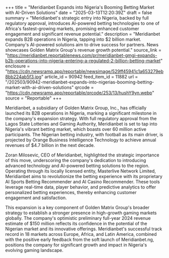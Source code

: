 +++
title = "Meridianbet Expands into Nigeria's Booming Betting Market with AI-Driven Solutions"
date = "2025-03-13T12:20:39Z"
draft = false
summary = "Meridianbet's strategic entry into Nigeria, backed by full regulatory approval, introduces AI-powered betting technologies to one of Africa's fastest-growing markets, promising enhanced customer engagement and significant revenue potential."
description = "Meridianbet expands B2B operations in Nigeria, tapping into $2 billion market. Company's AI-powered solutions aim to drive success for partners. News showcases Golden Matrix Group's revenue growth potential."
source_link = "https://meridianbet.reportablenews.com/pr/meridianbet-gmgi-expands-b2b-operations-into-nigeria-entering-a-regulated-2-billion-betting-market"
enclosure = "https://cdn.newsramp.app/reportable/newsimage/529ff45941c1a653279eb8bb224ab5f3.jpg"
article_id = 90942
feed_item_id = 11882
url = "/202503/90942-meridianbet-expands-into-nigerias-booming-betting-market-with-ai-driven-solutions"
qrcode = "https://cdn.newsramp.app/reportable/qrcode/253/13/hushY9yn.webp"
source = "Reportable"
+++

<p>Meridianbet, a subsidiary of Golden Matrix Group, Inc., has officially launched its B2B operations in Nigeria, marking a significant milestone in the company's expansion strategy. With full regulatory approval from the Lagos State Lotteries and Gaming Authority, Meridianbet is set to tap into Nigeria's vibrant betting market, which boasts over 60 million active participants. The Nigerian betting industry, with football as its main driver, is projected by Orange Business Intelligence Technology to achieve annual revenues of $4.7 billion in the next decade.</p><p>Zoran Milosevic, CEO of Meridianbet, highlighted the strategic importance of this move, underscoring the company's dedication to introducing advanced technology and AI-powered betting solutions to the region. Operating through its locally licensed entity, Masterlive Network Limited, Meridianbet aims to revolutionize the betting experience with its proprietary AI Sports Betting Recommender and AI Casino Recommender. These tools leverage real-time data, player behavior, and predictive analytics to offer personalized betting experiences, thereby enhancing customer engagement and satisfaction.</p><p>This expansion is a key component of Golden Matrix Group's broader strategy to establish a stronger presence in high-growth gaming markets globally. The company's optimistic preliminary full-year 2024 revenue estimate of $150 million reflects its confidence in the potential of the Nigerian market and its innovative offerings. Meridianbet's successful track record in 18 markets across Europe, Africa, and Latin America, combined with the positive early feedback from the soft launch of Meridianbet.ng, positions the company for significant growth and impact in Nigeria's evolving gaming landscape.</p>